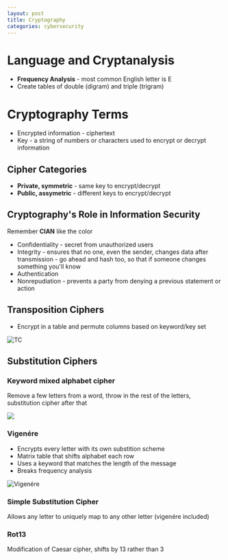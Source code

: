 ```yaml
---
layout: post
title: Cryptography
categories: cybersecurity
---
```


# Language and Cryptanalysis

- **Frequency Analysis** - most common English letter is E
- Create tables of double (digram) and triple (trigram)

# Cryptography Terms

- Encrypted information - ciphertext
- Key - a string of numbers or characters used to encrypt or decrypt information

## Cipher Categories

- **Private, symmetric** - same key to encrypt/decrypt
- **Public, assymetric** - different keys to encrypt/decrypt

## Cryptography's Role in Information Security

Remember **CIAN** like the color

- Confidentiality - secret from unauthorized users
- Integrity - ensures that no one, even the sender, changes data after transmission - go ahead and hash too, so that if someone changes something you'll know
- Authentication
- Nonrepudiation - prevents a party from denying a previous statement or action

## Transposition Ciphers

- Encrypt in a table and permute columns based on keyword/key set

![TC](https://i.ytimg.com/vi/sHsnH1u03e4/maxresdefault.jpg)

## Substitution Ciphers

### Keyword mixed alphabet cipher

Remove a few letters from a word, throw in the rest of the letters, substitution cipher after that

![](https://i.imgur.com/wPj23iJ.png)

### Vigenére

- Encrypts every letter with its own substition scheme
- Matrix table that shifts alphabet each row
- Uses a keyword that matches the length of the message
- Breaks frequency analysis

![Vigenére](https://i.imgur.com/Pq3KCii.png)

### Simple Substitution Cipher

Allows any letter to uniquely map to any other letter (vigenére included)

### Rot13

Modification of Caesar cipher, shifts by 13 rather than 3
